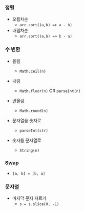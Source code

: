 ### 정렬
- 오름차순
  - ```arr.sort((a,b) => a - b)```
- 내림차순 
  - ```arr.sort((a,b) => b - a)```

### 수 변환
- 올림 
  - ```Math.ceil(n)```
- 내림 
  - ```Math.floor(n)```  OR  ```parseInt(n)```
- 반올림 
  - ```Math.round(n)```

- 문자열을 숫자로
  - ```parseInt(str)```
- 숫자를 문자열로
  - ```String(n)```

### Swap 
- ```[a, b] = [b, a]```

### 문자열
- 마지막 문자 자르기
  - ```s = s.slice(0, -1)```
